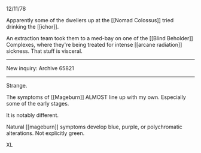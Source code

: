12/11/78

Apparently some of the dwellers up at the [[Nomad Colossus]] tried drinking the [[ichor]].

An extraction team took them to a med-bay on one of the [[Blind Beholder]] Complexes, where they're being treated for intense [[arcane radiation]] sickness. That stuff is visceral.

- - - 
New inquiry: Archive 65821

- - - 

Strange.

The symptoms of [[Mageburn]] ALMOST line up with my own. Especially some of the early stages.

It is notably different.

Natural [[mageburn]] symptoms develop blue, purple, or polychromatic alterations. Not explicitly green.

XL


